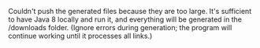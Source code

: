Couldn't push the generated files because they are too large. It's sufficient to have Java 8 locally and run it, and everything will be generated in the /downloads folder. (Ignore errors during generation; the program will continue working until it processes all links.)
